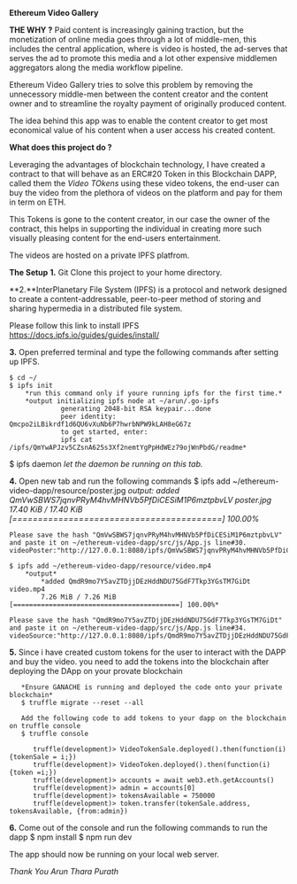 **Ethereum Video Gallery**

**THE WHY ?**
Paid content is increasingly gaining traction, but the monetization of online media goes through a lot of middle-men, this includes the central application, where is video is hosted, the ad-serves that serves the ad to promote this media and a lot other expensive middlemen aggregators along the media workflow pipeline.

Ethereum Video Gallery tries to solve this problem by removing the unnecessory middle-men between the content creator and the content owner and to streamline the royalty payment of originally produced content.

The idea behind this app was to enable the content creator to get most economical value of his content when a user access his created content. 

**What does this project do ?**

Leveraging the advantages of blockchain technology, I have created a contract to that will behave as an ERC#20 Token in this Blockchain DAPP, called them the *Video TOkens* using these video tokens, the end-user can buy the video from the plethora of videos on the platform and pay for them in term on ETH.

This Tokens is gone to the content creator, in our case the owner of the contract, this helps in supporting the individual in creating more such visually pleasing content for the end-users entertainment.

The videos are hosted on a private IPFS platfrom.

**The Setup**
**1.** Git Clone this project to your home directory.

**2.**InterPlanetary File System (IPFS) is a protocol and network designed to create a content-addressable, peer-to-peer method of storing and sharing hypermedia in a distributed file system.

Please follow this link to install IPFS
https://docs.ipfs.io/guides/guides/install/

**3.** Open preferred terminal and type the following commands after setting up IPFS.

	$ cd ~/
	$ ipfs init 
		*run this command only if youre running ipfs for the first time.*
		*output initializing ipfs node at ~/arun/.go-ipfs
				 generating 2048-bit RSA keypair...done
				 peer identity: Qmcpo2iLBikrdf1d6QU6vXuNb6P7hwrbNPW9kLAH8eG67z
				 to get started, enter:
  				 ipfs cat /ipfs/QmYwAPJzv5CZsnA625s3Xf2nemtYgPpHdWEz79ojWnPbdG/readme*

$ ipfs daemon 
	*let the daemon be running on this tab.*

**4.** Open new tab and run the following commands
	$ ipfs add ~/ethereum-video-dapp/resource/poster.jpg
		*output:*
			*added QmVwSBWS7jqnvPRyM4hvMHNVb5PfDiCESiM1P6mztpbvLV poster.jpg
 			17.40 KiB / 17.40 KiB [=========================================] 100.00%*

 	Please save the hash "QmVwSBWS7jqnvPRyM4hvMHNVb5PfDiCESiM1P6mztpbvLV" and paste it on ~/ethereum-video-dapp/src/js/App.js line#30. videoPoster:"http://127.0.0.1:8080/ipfs/QmVwSBWS7jqnvPRyM4hvMHNVb5PfDiCESiM1P6mztpbvLV"

 	$ ipfs add ~/ethereum-video-dapp/resource/video.mp4
 		*output*
 			*added QmdR9mo7Y5avZTDjjDEzHddNDU75GdF7Tkp3YGsTM7GiDt video.mp4
 			7.26 MiB / 7.26 MiB [==========================================] 100.00%*

 	Please save the hash "QmdR9mo7Y5avZTDjjDEzHddNDU75GdF7Tkp3YGsTM7GiDt" and paste it on ~/ethereum-video-dapp/src/js/App.js line#34. videoSource:"http://127.0.0.1:8080/ipfs/QmdR9mo7Y5avZTDjjDEzHddNDU75GdF7Tkp3YGsTM7GiDt"


**5.** Since i have created custom tokens for the user to interact with the DAPP and buy the video. you need to add the 	   tokens into the blockchain after deploying the DApp on your provate blockchain
	   
	   *Ensure GANACHE is running and deployed the code onto your private blockchain*
	   $ truffle migrate --reset --all

	   Add the following code to add tokens to your dapp on the blockchain on truffle console
	   $ truffle console
		
		  truffle(development)> VideoTokenSale.deployed().then(function(i){tokenSale = i;})
		  truffle(development)> VideoToken.deployed().then(function(i){token =i;})
		  truffle(development)> accounts = await web3.eth.getAccounts()
		  truffle(development)> admin = accounts[0]
		  truffle(development)> tokensAvailable = 750000
		  truffle(development)> token.transfer(tokenSale.address, tokensAvailable, {from:admin})

**6.** Come out of the console and run the following commands to run the dapp
		$ npm install
		$ npm run dev

The app should now be running on your local web server.

*Thank You
Arun Thara Purath*